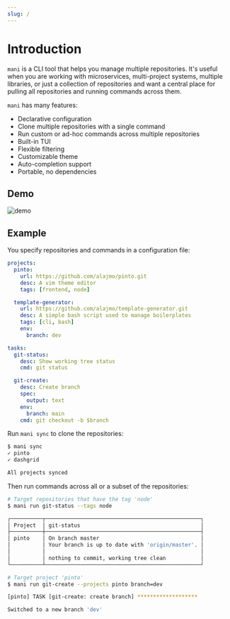 ```yaml
---
slug: /
---
```


# Introduction

`mani` is a CLI tool that helps you manage multiple repositories. It's useful when you are working with microservices, multi-project systems, multiple libraries, or just a collection of repositories and want a central place for pulling all repositories and running commands across them.

`mani` has many features:

- Declarative configuration
- Clone multiple repositories with a single command
- Run custom or ad-hoc commands across multiple repositories
- Built-in TUI
- Flexible filtering
- Customizable theme
- Auto-completion support
- Portable, no dependencies

## Demo

![demo](/img/demo.gif)

## Example

You specify repositories and commands in a configuration file:

```yaml title="mani.yaml"
projects:
  pinto:
    url: https://github.com/alajmo/pinto.git
    desc: A vim theme editor
    tags: [frontend, node]

  template-generator:
    url: https://github.com/alajmo/template-generator.git
    desc: A simple bash script used to manage boilerplates
    tags: [cli, bash]
    env:
      branch: dev

tasks:
  git-status:
    desc: Show working tree status
    cmd: git status

  git-create:
    desc: Create branch
    spec:
      output: text
    env:
      branch: main
    cmd: git checkout -b $branch
```

Run `mani sync` to clone the repositories:

```bash
$ mani sync
✓ pinto
✓ dashgrid

All projects synced
```

Then run commands across all or a subset of the repositories:

```bash
# Target repositories that have the tag 'node'
$ mani run git-status --tags node

┌──────────┬─────────────────────────────────────────────────┐
│ Project  │ git-status                                      │
├──────────┼─────────────────────────────────────────────────┤
│ pinto    │ On branch master                                │
│          │ Your branch is up to date with 'origin/master'. │
│          │                                                 │
│          │ nothing to commit, working tree clean           │
└──────────┴─────────────────────────────────────────────────┘

# Target project 'pinto'
$ mani run git-create --projects pinto branch=dev

[pinto] TASK [git-create: create branch] *******************

Switched to a new branch 'dev'
```
